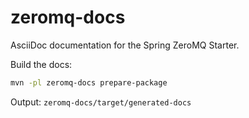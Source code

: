 # zeromq-docs

AsciiDoc documentation for the Spring ZeroMQ Starter.

Build the docs:

```bash
mvn -pl zeromq-docs prepare-package
```

Output: `zeromq-docs/target/generated-docs` 